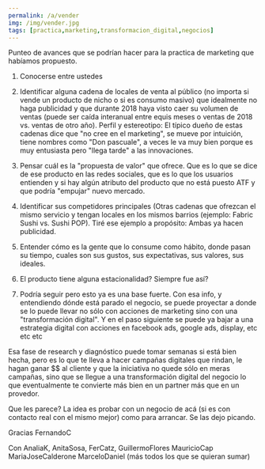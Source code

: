 ```yaml
---
permalink: /a/vender
img: /img/vender.jpg
tags: [practica,marketing,transformacion_digital,negocios]
---
```


Punteo de avances que se podrían hacer para la practica de marketing que habíamos propuesto. 

1) Conocerse entre ustedes

2) Identificar alguna cadena de locales de venta al público (no importa si vende un producto de nicho o si es consumo masivo) que idealmente no haga publicidad y que durante 2018 haya visto caer su volumen de ventas (puede ser caída interanual entre equis meses o ventas de 2018 vs. ventas de otro año). Perfil y estereotipo: El típico dueño de estas cadenas dice que "no cree en el marketing", se mueve por intuición, tiene nombres como "Don pascuale", a veces le va muy bien porque es muy entusiasta pero "llega tarde" a las innovaciones.

3) Pensar cuál es la "propuesta de valor" que ofrece. Que es lo que se dice de ese producto en las redes sociales, que es lo que los usuarios entienden y si hay algún atributo del producto que no está puesto ATF y que podría "empujar" nuevo mercado.

4) Identificar sus competidores principales (Otras cadenas que ofrezcan el mismo servicio y tengan locales en los mismos barrios (ejemplo: Fabric Sushi vs. Sushi POP). Tiré ese ejemplo a propósito: Ambas ya hacen publicidad.

5) Entender cómo es la gente que lo consume como hábito, donde pasan su tiempo, cuales son sus gustos, sus expectativas, sus valores, sus ideales.

6) El producto tiene alguna estacionalidad? Siempre fue así?

7) Podría seguir pero esto ya es una base fuerte. Con esa info, y entendiendo dónde está parado el negocio, se puede proyectar a donde se lo puede llevar no sólo con acciones de marketing sino con una "transformación digital". Y en el paso siguiente se puede ya bajar a una estrategia digital con acciones en facebook ads, google ads, display, etc etc etc

Esa fase de research y diagnóstico puede tomar semanas si está bien hecha, pero es lo que te lleva a hacer campañas digitales que rindan, le hagan ganar $$ al cliente y que la iniciativa no quede sólo en meras campañas, sino que se llegue a una transformación digital del negocio lo que eventualmente te convierte más bien en un partner más que en un provedor.

Que les parece? La idea es probar con un negocio de acá (si es con contacto real con el mismo mejor) como para arrancar. Se las dejo picando.

Gracias FernandoC 

Con AnaliaK, AnitaSosa, FerCatz, GuillermoFlores MauricioCap MariaJoseCalderone MarceloDaniel (más todos los que se quieran sumar)
